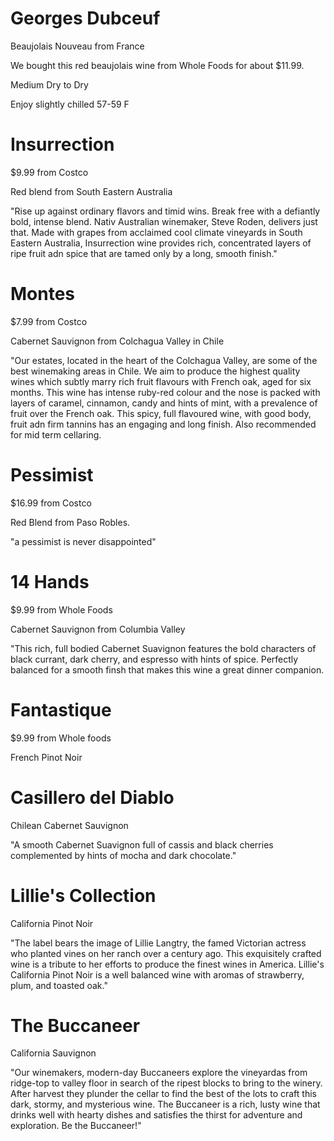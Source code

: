 # Georges Dubceuf

Beaujolais Nouveau from France

We bought this red beaujolais wine from Whole Foods for about $11.99.

Medium Dry to Dry

Enjoy slightly chilled 57-59 F


# Insurrection

$9.99 from Costco

Red blend from South Eastern Australia

"Rise up against ordinary flavors and timid wins.  Break free with a defiantly bold, intense blend.  Nativ Australian winemaker, Steve Roden, delivers just that.  Made with grapes from acclaimed cool climate vineyards in South Eastern Australia, Insurrection wine provides rich, concentrated layers of ripe fruit adn spice that are tamed only by a long, smooth finish."

# Montes

$7.99 from Costco

Cabernet Sauvignon from Colchagua Valley in Chile

"Our estates, located in the heart of the Colchagua Valley, are some of the best winemaking areas in Chile.  We aim to produce the highest quality wines which subtly marry rich fruit flavours with French oak, aged for six months.  This wine has intense ruby-red colour and the nose is packed with layers of caramel, cinnamon, candy and hints of mint, with a prevalence of fruit over the French oak.  This spicy, full flavoured wine, with good body, fruit adn firm tannins has an engaging and long finish.  Also recommended for mid term cellaring.

# Pessimist

$16.99 from Costco

Red Blend from Paso Robles.

"a pessimist is never disappointed"

# 14 Hands

$9.99 from Whole Foods

Cabernet Sauvignon from Columbia Valley

"This rich, full bodied Cabernet Suavignon features the bold characters of black currant, dark cherry, and espresso with hints of spice.  Perfectly balanced for a smooth finsh that makes this wine a great dinner companion.

# Fantastique

$9.99 from Whole foods

French Pinot Noir

# Casillero del Diablo

Chilean Cabernet Sauvignon

"A smooth Cabernet Suavignon full of cassis and black cherries complemented by hints of mocha and dark chocolate."

# Lillie's Collection

California Pinot Noir

"The label bears the image of Lillie Langtry, the famed Victorian actress who planted vines on her ranch over a century ago.  This exquisitely crafted wine is a tribute to her efforts to produce the finest wines in America.  Lillie's California Pinot Noir is a well balanced wine with aromas of strawberry, plum, and toasted oak."

# The Buccaneer

California Sauvignon

"Our winemakers, modern-day Buccaneers explore the vineyardas from ridge-top to valley floor in search of the ripest blocks to bring to the winery.  After harvest they plunder the cellar to find the best of the lots to craft this dark, stormy, and mysterious wine.  The Buccaneer is a rich, lusty wine that drinks well with hearty dishes and satisfies the thirst for adventure and exploration.  Be the Buccaneer!"
